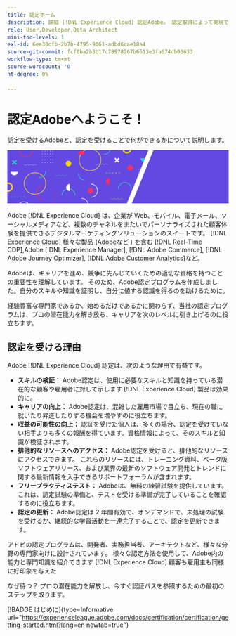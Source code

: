 ```yaml
---
title: 認定ホーム
description: 詳細 [!DNL Experience Cloud] 認定Adobe。 認定取得によって実現できることを確認します。
role: User,Developer,Data Architect
mini-toc-levels: 1
exl-id: 6ee30cfb-2b7b-4795-9061-adbd6cae18a4
source-git-commit: fcf0ba2b3b17c78978267b6613e3fa674db03633
workflow-type: tm+mt
source-wordcount: '0'
ht-degree: 0%

---
```


# 認定Adobeへようこそ！

認定を受けるAdobeと、認定を受けることで何ができるかについて説明します。

![バナー](/help/certifications/assets/home_banner_smallwide.png)

Adobe [!DNL Experience Cloud] は、企業が Web、モバイル、電子メール、ソーシャルメディアなど、複数のチャネルをまたいでパーソナライズされた顧客体験を提供できるデジタルマーケティングソリューションのスイートです。 [!DNL Experience Cloud] 様々な製品 (Adobeなど ) を含む [!DNL Real-Time CDP],Adobe [!DNL Experience Manager], [!DNL Adobe Commerce], [!DNL Adobe Journey Optimizer], [!DNL Adobe Customer Analytics]など。

Adobeは、キャリアを進め、競争に先んじていくための適切な資格を持つことの重要性を理解しています。 そのため、Adobe認定プログラムを作成しました。自分のスキルや知識を証明し、自分に値する認識を得るのを助けるために。

経験豊富な専門家であるか、始めるだけであるかに関わらず、当社の認定プログラムは、プロの潜在能力を解き放ち、キャリアを次のレベルに引き上げるのに役立ちます。

## 認定を受ける理由

Adobe [!DNL Experience Cloud] 認定は、次のような理由で有益です。

* **スキルの検証：** Adobe認定は、使用に必要なスキルと知識を持っている潜在的な顧客や雇用者に対して示します [!DNL Experience Cloud] 製品は効果的に。
* **キャリアの向上：** Adobe認定は、混雑した雇用市場で目立ち、現在の職に就いたり昇進したりする機会を増やすのに役立ちます。
* **収益の可能性の向上：** 認証を受けた個人は、多くの場合、認定を受けていない相手よりも多くの報酬を得ています。資格情報によって、そのスキルと知識が検証されます。
* **排他的なリソースへのアクセス：** Adobe認定を受けると、排他的なリソースにアクセスできます。 これらのリソースには、トレーニング資料、ベータ版ソフトウェアリリース、および業界の最新のソフトウェア開発とトレンドに関する最新情報を入手できるサポートフォーラムが含まれます。
* **フリープラクティステスト：** Adobeは、無料の練習試験を提供しています。これは、認定試験の準備と、テストを受ける準備が完了していることを確認するのに役立ちます。
* **認定の更新：** Adobe認定は 2 年間有効で、オンデマンドで、未処理の試験を受けるか、継続的な学習活動を一連完了することで、認定を更新できます。

アドビの認定プログラムは、開発者、実務担当者、アーキテクトなど、様々な分野の専門家向けに設計されています。 様々な認定方法を使用して、Adobe内の能力と専門知識を紹介できます [!DNL Experience Cloud] 顧客も雇用主も同様に好印象を与えた

なぜ待つ？ プロの潜在能力を解放し、今すぐ認証パスを参照するための最初のステップを取ります。

[!BADGE はじめに]{type=Informative url="https://experienceleague.adobe.com/docs/certification/certification/getting-started.html?lang=en newtab=true"}
